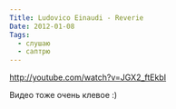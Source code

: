 ```yaml
---
Title: Ludovico Einaudi - Reverie
Date: 2012-01-08
Tags:
  - слушаю
  - саптрю
---
```


http://youtube.com/watch?v=JGX2_ftEkbI

Видео тоже очень клевое :)